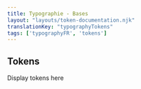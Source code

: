 ```yaml
---
title: Typographie - Bases
layout: "layouts/token-documentation.njk"
translationKey: "typographyTokens"
tags: ['typographyFR', 'tokens']
---
```


## Tokens

Display tokens here
